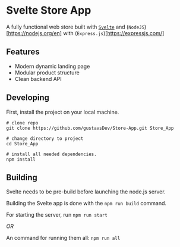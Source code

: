 # Svelte Store App 

A fully functional web store built with [`Svelte`](https://svelte.dev/) and (`NodeJS`)[https://nodejs.org/en] with (`Express.js`)[https://expressjs.com/]

## Features

- Modern dynamic landing page
- Modular product structure
- Clean backend API

## Developing

First, install the project on your local machine.

```
# clone repo
git clone https://github.com/gustavsDev/Store-App.git Store_App

# change directory to project
cd Store_App

# install all needed dependencies.
npm install
```

## Building

Svelte needs to be pre-build before launching the node.js server.

Building the Svelte app is done with the `npm run build` command.

For starting the server, run `npm run start`

*OR*

An command for running them all: `npm run all`
